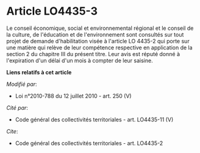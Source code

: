 # Article LO4435-3

Le    conseil économique, social et environnemental régional et le conseil de la culture, de l'éducation et de
l'environnement sont consultés sur tout projet de demande d'habilitation visée à l'article LO 4435-2 qui porte sur une
matière qui relève de leur compétence respective en application de la section 2 du chapitre III du présent titre. Leur avis
est réputé donné à l'expiration d'un délai d'un mois à compter de leur saisine.

**Liens relatifs à cet article**

_Modifié par_:

  - Loi n°2010-788 du 12 juillet 2010 - art. 250 (V)

_Cité par_:

  - Code général des collectivités territoriales - art. LO4435-11 (V)

_Cite_:

  - Code général des collectivités territoriales - art. LO4435-2

